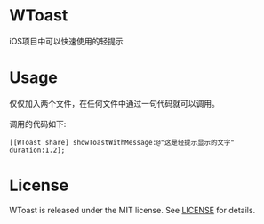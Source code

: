 # WToast
iOS项目中可以快速使用的轻提示

# Usage
仅仅加入两个文件，在任何文件中通过一句代码就可以调用。
<br><br>调用的代码如下:

```
[[WToast share] showToastWithMessage:@"这是轻提示显示的文字" duration:1.2];
```

# License

WToast is released under the MIT license. See [LICENSE](https://github.com/WZSlike/WToast/blob/master/LICENSE) for details.
